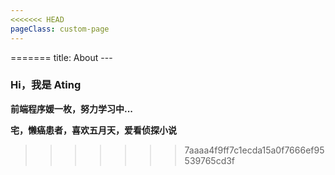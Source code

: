 ```yaml
---
<<<<<<< HEAD
pageClass: custom-page
---
```



<About-Index />
=======
title: About
---

### Hi，我是 Ating

**前端程序媛一枚，努力学习中...**

**宅，懒癌患者，喜欢五月天，爱看侦探小说**

<tab />






<!-- 评论板块 -->
>>>>>>> 7aaaa4f9ff7c1ecda15a0f7666ef95539765cd3f
